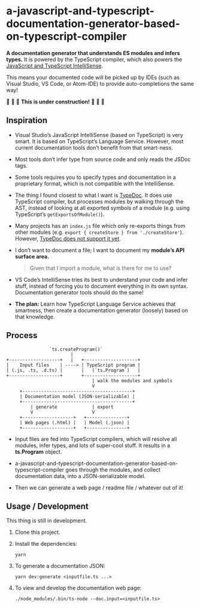 # a-javascript-and-typescript-documentation-generator-based-on-typescript-compiler

**A documentation generator that understands ES modules and infers types.**
It is powered by the TypeScript compiler, which also powers the [JavaScript and TypeScript IntelliSense](https://github.com/Microsoft/TypeScript/wiki/JavaScript-Language-Service-in-Visual-Studio#TypeInference).

This means your documented code will be picked up by IDEs
(such as Visual Studio, VS Code, or Atom-IDE) to provide auto-completions the same way!

:construction: :construction: :construction:
**This is under construction!**
:construction: :construction: :construction:


## Inspiration

  - Visual Studio’s JavaScript IntelliSense (based on TypeScript) is very smart.
    It is based on TypeScript’s Language Service.
    However, most current documentation tools don’t benefit from that smart-ness.

  - Most tools don’t infer type from source code and only reads the JSDoc tags.

  - Some tools requires you to specify types and documentation in a proprietary format,
    which is not compatible with the IntelliSense.

  - The thing I found closest to what I want is [TypeDoc](https://github.com/TypeStrong/typedoc).
    It does use TypeScript compiler,
    but processes modules by walking through the AST,
    instead of looking at all exported symbols of a module
    (e.g. using TypeScript’s `getExportsOfModule()`).

  - Many projects has an `index.js` file
    which only re-exports things from other modules
    (e.g. `export { createStore } from './createStore'`).
    However, [TypeDoc does not support it yet](https://github.com/TypeStrong/typedoc/issues/596).

  - I don’t want to document a file;
    I want to document my __module’s API surface area.__

    > Given that I import a module, what is there for me to use?

  - VS Code’s IntelliSense tries its best to understand your code and infer stuff,
    instead of forcing you to document everything in its own syntax.
    Documentation generator tools should do the same!

  - **The plan:** Learn how TypeScript Language Service achieves that smartness,
    then create a documentation generator (loosely) based on that knowledge.



## Process

```
                `ts.createProgram()`
                        |
+-------------------+   |   +--------------------+
|    Input files    | ----> | TypeScript program |
| (.js, .ts, .d.ts) |       |   (`ts.Program`)   |
+-------------------+       +--------------------+
                                | walk the modules and symbols
                                V
     +-----------------------------------------+
     | Documentation model (JSON-serializable) |
     +-----------------------------------------+
         | generate             | export
         V                      V
     +-------------------+   +---------------+
     | Web pages (.html) |   | Model (.json) |
     +-------------------+   +---------------+
```

  - Input files are fed into TypeScript compilers, which will resolve all
    modules, infer types, and lots of super-cool stuff.
    It results in a **ts.Program** object.

  - a-javascript-and-typescript-documentation-generator-based-on-typescript-compiler
    goes through the modules, and collect documentation data, into a JSON-serializable model.

  - Then we can generate a web page / readme file / whatever out of it!


## Usage / Development

This thing is still in development.

1.  Clone this project.

2.  Install the dependencies:

    ```
    yarn
    ```

3.  To generate a documentation JSON:

    ```
    yarn dev:generate <inputfile.ts ...>
    ```

4.  To view and develop the documentation web page:

    ```
    ./node_modules/.bin/ts-node --doc.input=<inputfile.ts>
    ```
